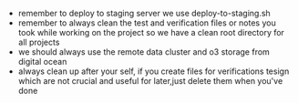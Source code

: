 - remember to deploy to staging server we use deploy-to-staging.sh
- remember to always clean the test and verification files or notes you took while working on the project so we have a clean root directory for all projects
- we should always use the remote data cluster and o3 storage from digital ocean
- always clean up after your self, if you create files for verifications tesign which are not crucial and useful for later,just delete them when you've done